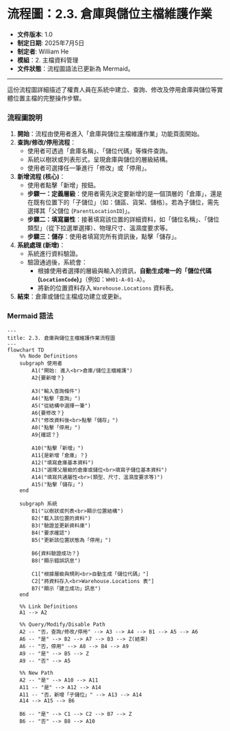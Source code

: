 # 流程圖：2.3. 倉庫與儲位主檔維護作業

* **文件版本**: 1.0
* **制定日期**: 2025年7月5日
* **制定者**: William He
* **模組**：2. 主檔資料管理
* **文件狀態**：流程圖語法已更新為 Mermaid。

---

這份流程圖詳細描述了權責人員在系統中建立、查詢、修改及停用倉庫與儲位等實體位置主檔的完整操作步驟。

### 流程圖說明

1.  **開始**：流程由使用者進入「倉庫與儲位主檔維護作業」功能頁面開始。
2.  **查詢/修改/停用流程**：
    * 使用者可透過「倉庫名稱」、「儲位代碼」等條件查詢。
    * 系統以樹狀或列表形式，呈現倉庫與儲位的層級結構。
    * 使用者可選擇任一筆進行「修改」或「停用」。
3.  **新增流程 (核心)**：
    * 使用者點擊「新增」按鈕。
    * **步驟一：定義層級**：使用者需先決定要新增的是一個頂層的「倉庫」，還是在既有位置下的「子儲位」（如：儲區、貨架、儲格）。若為子儲位，需先選擇其「父儲位 (`ParentLocationID`)」。
    * **步驟二：填寫屬性**：接著填寫該位置的詳細資料，如「儲位名稱」、「儲位類型」（從下拉選單選擇）、物理尺寸、溫濕度要求等。
    * **步驟三：儲存**：使用者填寫完所有資訊後，點擊「儲存」。
4.  **系統處理 (新增)**：
    * 系統進行資料驗證。
    * 驗證通過後，系統會：
        * 根據使用者選擇的層級與輸入的資訊，**自動生成唯一的「儲位代碼 (`LocationCode`)」**（例如：`WH01-A-01-A`）。
        * 將新的位置資料存入 `Warehouse.Locations` 資料表。
5.  **結束**：倉庫或儲位主檔成功建立或更新。

### Mermaid 語法

```mermaid
---
title: 2.3. 倉庫與儲位主檔維護作業流程圖
---
flowchart TD
    %% Node Definitions
    subgraph 使用者
        A1("開始: 進入<br>倉庫/儲位主檔維護")
        A2{要新增？}

        A3("輸入查詢條件")
        A4("點擊「查詢」")
        A5("從結構中選擇一筆")
        A6{要修改？}
        A7("修改資料後<br>點擊「儲存」")
        A8("點擊「停用」")
        A9{確認？}
        
        A10("點擊「新增」")
        A11{是新增「倉庫」？}
        A12("填寫倉庫基本資料")
        A13("選擇父層級的倉庫或儲位<br>填寫子儲位基本資料")
        A14("填寫共通屬性<br>(類型、尺寸、溫濕度要求等)")
        A15("點擊「儲存」")
    end

    subgraph 系統
        B1("以樹狀或列表<br>顯示位置結構")
        B2("載入該位置的資料")
        B3("驗證並更新資料庫")
        B4("要求確認")
        B5("更新該位置狀態為「停用」")
        
        B6{資料驗證成功？}
        B8("顯示錯誤訊息")
        
        C1["根據層級與規則<br>自動生成「儲位代碼」"]
        C2["將資料存入<br>Warehouse.Locations 表"]
        B7("顯示「建立成功」訊息")
    end

    %% Link Definitions
    A1 --> A2

    %% Query/Modify/Disable Path
    A2 -- "否，查詢/修改/停用" --> A3 --> A4 --> B1 --> A5 --> A6
    A6 -- "是" --> B2 --> A7 --> B3 --> Z(結束)
    A6 -- "否，停用" --> A8 --> B4 --> A9
    A9 -- "是" --> B5 --> Z
    A9 -- "否" --> A5
    
    %% New Path
    A2 -- "是" --> A10 --> A11
    A11 -- "是" --> A12 --> A14
    A11 -- "否，新增「子儲位」" --> A13 --> A14
    A14 --> A15 --> B6
    
    B6 -- "是" --> C1 --> C2 --> B7 --> Z
    B6 -- "否" --> B8 --> A10